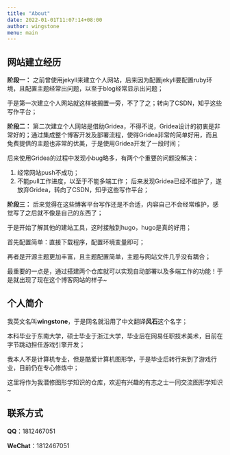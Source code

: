 ```yaml
---
title: "About"
date: 2022-01-01T11:07:14+08:00
author: wingstone
menu: main
---
```


## 网站建立经历

**阶段一：** 之前曾使用jekyll来建立个人网站，后来因为配置jekyll要配置ruby环境，且配置主题经常出问题，以至于blog经常显示出问题；

于是第一次建立个人网站就这样被搁置一旁，不了了之；转向了CSDN，知乎这些写作平台；

**阶段二：** 第二次建立个人网站是借助Gridea，不得不说，Gridea设计的初衷是非常好的；通过集成整个博客开发及部署流程，使得Gridea非常的简单好用，而且免费提供的主题也非常的优美，于是使用Gridea开发了一段时间；

后来使用Gridea的过程中发现小bug略多，有两个个重要的问题没解决：
1. 经常网站push不成功；
2. 不能pull工作进度，以至于不能多端工作；
后来发现Gridea已经不维护了，遂放弃Gridea，转向了CSDN，知乎这些写作平台；

**阶段三：** 后来觉得在这些博客平台写作还是不合适，内容自己不会经常维护，感觉写了之后就不像是自己的东西了；

于是开始了解其他的建站工具，这时接触到hugo，hugo是真的好用；

首先配置简单：直接下载程序，配置环境变量即可；

再者是开源主题更加丰富，且主题配置简单，主题与网站文件几乎没有耦合；

最重要的一点是，通过搭建两个仓库就可以实现自动部署以及多端工作的功能！于是就出现了现在这个博客网站的样子~

## 个人简介

我英文名叫**wingstone**，于是网名就沿用了中文翻译**风石**这个名字；

本科毕业于东南大学，硕士毕业于浙江大学，毕业后在网易任职技术美术，目前在字节跳动担任游戏引擎开发；

我本人不是计算机专业，但是酷爱计算机图形学，于是毕业后转行来到了游戏行业，目前仍在专心修炼中；

这里将作为我潜修图形学知识的仓库，欢迎有兴趣的有志之士一同交流图形学知识~

## 联系方式

**QQ**：1812467051

**WeChat**：1812467051
